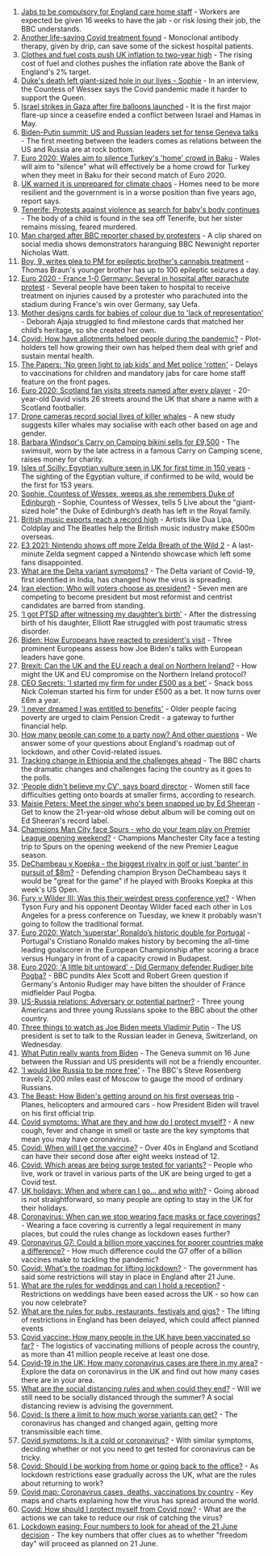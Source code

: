 1. [Jabs to be compulsory for England care home staff](https://www.bbc.co.uk/news/uk-57492264) - Workers are expected be given 16 weeks to have the jab - or risk losing their job, the BBC understands.
2. [Another life-saving Covid treatment found](https://www.bbc.co.uk/news/health-57488150) - Monoclonal antibody therapy, given by drip, can save some of the sickest hospital patients.
3. [Clothes and fuel costs push UK inflation to two-year high](https://www.bbc.co.uk/news/business-57490101) - The rising cost of fuel and clothes pushes the inflation rate above the Bank of England's 2% target.
4. [Duke's death left giant-sized hole in our lives - Sophie](https://www.bbc.co.uk/news/uk-57489426) - In an interview, the Countess of Wessex says the Covid pandemic made it harder to support the Queen.
5. [Israel strikes in Gaza after fire balloons launched](https://www.bbc.co.uk/news/world-middle-east-57492745) - It is the first major flare-up since a ceasefire ended a conflict between Israel and Hamas in May.
6. [Biden-Putin summit: US and Russian leaders set for tense Geneva talks](https://www.bbc.co.uk/news/world-europe-57494283) - The first meeting between the leaders comes as relations between the US and Russia are at rock bottom.
7. [Euro 2020: Wales aim to silence Turkey's 'home' crowd in Baku](https://www.bbc.co.uk/sport/football/51197554) - Wales will aim to "silence" what will effectively be a home crowd for Turkey when they meet in Baku for their second match of Euro 2020.
8. [UK warned it is unprepared for climate chaos](https://www.bbc.co.uk/news/science-environment-57487943) - Homes need to be more resilient and the government is in a worse position than five years ago, report says.
9. [Tenerife: Protests against violence as search for baby's body continues](https://www.bbc.co.uk/news/world-europe-57489499) - The body of a child is found in the sea off Tenerife, but her sister remains missing, feared murdered.
10. [Man charged after BBC reporter chased by protesters](https://www.bbc.co.uk/news/uk-politics-57495831) - A clip shared on social media shows demonstrators haranguing BBC Newsnight reporter Nicholas Watt.
11. [Boy, 9, writes plea to PM for epileptic brother's cannabis treatment](https://www.bbc.co.uk/news/uk-england-merseyside-57494694) - Thomas Braun's younger brother has up to 100 epileptic seizures a day.
12. [Euro 2020 - France 1-0 Germany: Several in hospital after parachute protest](https://www.bbc.co.uk/sport/football/57488478) - Several people have been taken to hospital to receive treatment on injuries caused by a protester who parachuted into the stadium during France's win over Germany, say Uefa.
13. [Mother designs cards for babies of colour due to 'lack of representation'](https://www.bbc.co.uk/news/uk-england-london-57444540) - Deborah Ajaja struggled to find milestone cards that matched her child’s heritage, so she created her own.
14. [Covid: How have allotments helped people during the pandemic?](https://www.bbc.co.uk/news/uk-england-essex-57438179) - Plot-holders tell how growing their own has helped them deal with grief and sustain mental health.
15. [The Papers: 'No green light to jab kids' and Met police 'rotten'](https://www.bbc.co.uk/news/blogs-the-papers-57492239) - Delays to vaccinations for children and mandatory jabs for care home staff feature on the front pages.
16. [Euro 2020: Scotland fan visits streets named after every player](https://www.bbc.co.uk/news/newsbeat-57485487) - 20-year-old David visits 26 streets around the UK that share a name with a Scotland footballer.
17. [Drone cameras record social lives of killer whales](https://www.bbc.co.uk/news/science-environment-57486901) - A new study suggests killer whales may socialise with each other based on age and gender.
18. [Barbara Windsor's Carry on Camping bikini sells for £9,500](https://www.bbc.co.uk/news/entertainment-arts-57492872) - The swimsuit, worn by the late actress in a famous Carry on Camping scene, raises money for charity.
19. [Isles of Scilly: Egyptian vulture seen in UK for first time in 150 years](https://www.bbc.co.uk/news/uk-england-cornwall-57483562) - The sighting of the Egyptian vulture, if confirmed to be wild, would be the first for 153 years.
20. [Sophie, Countess of Wessex, weeps as she remembers Duke of Edinburgh](https://www.bbc.co.uk/news/uk-57491179) - Sophie, Countess of Wessex, tells 5 Live about the "giant-sized hole" the Duke of Edinburgh’s death has left in the Royal family.
21. [British music exports reach a record high](https://www.bbc.co.uk/news/entertainment-arts-57486272) - Artists like Dua Lipa, Coldplay and The Beatles help the British music industry make £500m overseas.
22. [E3 2021: Nintendo shows off more Zelda Breath of the Wild 2](https://www.bbc.co.uk/news/technology-57484727) - A last-minute Zelda segment capped a Nintendo showcase which left some fans disappointed.
23. [What are the Delta variant symptoms?](https://www.bbc.co.uk/news/uk-57489116) - The Delta variant of Covid-19, first identified in India, has changed how the virus is spreading.
24. [Iran election: Who will voters choose as president?](https://www.bbc.co.uk/news/world-middle-east-57489539) - Seven men are competing to become president but most reformist and centrist candidates are barred from standing.
25. [‘I got PTSD after witnessing my daughter’s birth’](https://www.bbc.co.uk/news/stories-57442294) - After the distressing birth of his daughter, Elliott Rae struggled with post traumatic stress disorder.
26. [Biden: How Europeans have reacted to president's visit](https://www.bbc.co.uk/news/world-europe-57489588) - Three prominent Europeans assess how Joe Biden's talks with European leaders have gone.
27. [Brexit: Can the UK and the EU reach a deal on Northern Ireland?](https://www.bbc.co.uk/news/57475591) - How might the UK and EU compromise on the Northern Ireland protocol?
28. [CEO Secrets: 'I started my firm for under £500 as a bet'](https://www.bbc.co.uk/news/business-57470671) - Snack boss Nick Coleman started his firm for under £500 as a bet. It now turns over £6m a year.
29. ['I never dreamed I was entitled to benefits'](https://www.bbc.co.uk/news/business-57484790) - Older people facing poverty are urged to claim Pension Credit - a gateway to further financial help.
30. [How many people can come to a party now? And other questions](https://www.bbc.co.uk/news/world-asia-china-51176409) - We answer some of your questions about England's roadmap out of lockdown, and other Covid-related issues.
31. [Tracking change in Ethiopia and the challenges ahead](https://www.bbc.co.uk/news/world-africa-57428039) - The BBC charts the dramatic changes and challenges facing the country as it goes to the polls.
32. ['People didn't believe my CV', says board director](https://www.bbc.co.uk/news/business-57486592) - Women still face difficulties getting onto boards at smaller firms, according to research.
33. [Maisie Peters: Meet the singer who's been snapped up by Ed Sheeran](https://www.bbc.co.uk/news/entertainment-arts-57468169) - Get to know the 21-year-old whose debut album will be coming out on Ed Sheeran's record label.
34. [Champions Man City face Spurs - who do your team play on Premier League opening weekend?](https://www.bbc.co.uk/sport/football/57494358) - Champions Manchester City face a testing trip to Spurs on the opening weekend of the new Premier League season.
35. [DeChambeau v Koepka - the biggest rivalry in golf or just 'banter' in pursuit of $8m?](https://www.bbc.co.uk/sport/golf/57483756) - Defending champion Bryson DeChambeau says it would be "great for the game" if he played with Brooks Koepka at this week's US Open.
36. [Fury v Wilder III: Was this their weirdest press conference yet?](https://www.bbc.co.uk/sport/boxing/57492021) - When Tyson Fury and his opponent Deontay Wilder faced each other in Los Angeles for a press conference on Tuesday, we knew it probably wasn't going to follow the traditional format.
37. [Euro 2020: Watch ‘superstar’ Ronaldo’s historic double for Portugal](https://www.bbc.co.uk/sport/av/football/57491842) - Portugal's Cristiano Ronaldo makes history by becoming the all-time leading goalscorer in the European Championship after scoring a brace versus Hungary in front of a capacity crowd in Budapest.
38. [Euro 2020: 'A little bit untoward' - Did Germany defender Rudiger bite Pogba?](https://www.bbc.co.uk/sport/av/football/57491841) - BBC pundits Alex Scott and Robert Green question if Germany's Antonio Rudiger may have bitten the shoulder of France midfielder Paul Pogba.
39. [US-Russia relations: Adversary or potential partner?](https://www.bbc.co.uk/news/world-us-canada-57421275) - Three young Americans and three young Russians spoke to the BBC about the other country.
40. [Three things to watch as Joe Biden meets Vladimir Putin](https://www.bbc.co.uk/news/world-us-canada-57427057) - The US president is set to talk to the Russian leader in Geneva, Switzerland, on Wednesday.
41. [What Putin really wants from Biden](https://www.bbc.co.uk/news/world-europe-57427055) - The Geneva summit on 16 June between the Russian and US presidents will not be a friendly encounter.
42. ['I would like Russia to be more free'](https://www.bbc.co.uk/news/world-europe-56808468) - The BBC's Steve Rosenberg travels 2,000 miles east of Moscow to gauge the mood of ordinary Russians.
43. [The Beast: How Biden's getting around on his first overseas trip](https://www.bbc.co.uk/news/world-us-canada-57424507) - Planes, helicopters and armoured cars - how President Biden will travel on his first official trip.
44. [Covid symptoms: What are they and how do I protect myself?](https://www.bbc.co.uk/news/health-51048366) - A new cough, fever and change in smell or taste are the key symptoms that mean you may have coronavirus.
45. [Covid: When will I get the vaccine?](https://www.bbc.co.uk/news/health-55045639) - Over 40s in England and Scotland can have their second dose after eight weeks instead of 12.
46. [Covid: Which areas are being surge tested for variants?](https://www.bbc.co.uk/news/explainers-54872039) - People who live, work or travel in various parts of the UK are being urged to get a Covid test.
47. [UK holidays: When and where can I go... and who with?](https://www.bbc.co.uk/news/explainers-52646738) - Going abroad is not straightforward, so many people are opting to stay in the UK for their holidays.
48. [Coronavirus: When can we stop wearing face masks or face coverings?](https://www.bbc.co.uk/news/health-51205344) - Wearing a face covering is currently a legal requirement in many places, but could the rules change as lockdown eases further?
49. [Coronavirus G7: Could a billion more vaccines for poorer countries make a difference?](https://www.bbc.co.uk/news/57427877) - How much difference could the G7 offer of a billion vaccines make to tackling the pandemic?
50. [Covid: What's the roadmap for lifting lockdown?](https://www.bbc.co.uk/news/explainers-52530518) - The government has said some restrictions will stay in place in England after 21 June.
51. [What are the rules for weddings and can I hold a reception?](https://www.bbc.co.uk/news/explainers-52811509) - Restrictions on weddings have been eased across the UK - so how can you now celebrate?
52. [What are the rules for pubs, restaurants, festivals and gigs?](https://www.bbc.co.uk/news/business-52977388) - The lifting of restrictions in England has been delayed, which could affect planned events
53. [Covid vaccine: How many people in the UK have been vaccinated so far?](https://www.bbc.co.uk/news/health-55274833) - The logistics of vaccinating millions of people across the country, as more than 41 million people receive at least one dose.
54. [Covid-19 in the UK: How many coronavirus cases are there in my area?](https://www.bbc.co.uk/news/uk-51768274) - Explore the data on coronavirus in the UK and find out how many cases there are in your area.
55. [What are the social distancing rules and when could they end?](https://www.bbc.co.uk/news/uk-51506729) - Will we still need to be socially distanced through the summer? A social distancing review is advising the government.
56. [Covid: Is there a limit to how much worse variants can get?](https://www.bbc.co.uk/news/health-57431420) - The coronavirus has changed and changed again, getting more transmissible each time.
57. [Covid symptoms: Is it a cold or coronavirus?](https://www.bbc.co.uk/news/health-54145299) - With similar symptoms, deciding whether or not you need to get tested for coronavirus can be tricky.
58. [Covid: Should I be working from home or going back to the office?](https://www.bbc.co.uk/news/business-52567567) - As lockdown restrictions ease gradually across the UK, what are the rules about returning to work?
59. [Covid map: Coronavirus cases, deaths, vaccinations by country](https://www.bbc.co.uk/news/world-51235105) - Key maps and charts explaining how the virus has spread around the world.
60. [Covid: How should I protect myself from Covid now?](https://www.bbc.co.uk/news/health-57087517) - What are the actions we can take to reduce our risk of catching the virus?
61. [Lockdown easing: Four numbers to look for ahead of the 21 June decision](https://www.bbc.co.uk/news/57403888) - The key numbers that offer clues as to whether "freedom day" will proceed as planned on 21 June.
